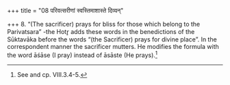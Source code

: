 +++
title = "08 परिवत्सरीणां स्वस्तिमाशास्ते दिव्यन्"

+++
8. “(The sacrificer) prays for bliss for those which belong to the Parivatsara” -the Hotr̥ adds these words in the benedictions of the Sūktavāka before the words “(the Sacrificer) prays for divine place”. In the correspondent manner the sacrificer mutters. He modifies the formula with the word āśāse (I pray) instead of āsāste (He prays).[^1]  


[^1]: See and cp. VIII.3.4-5.
